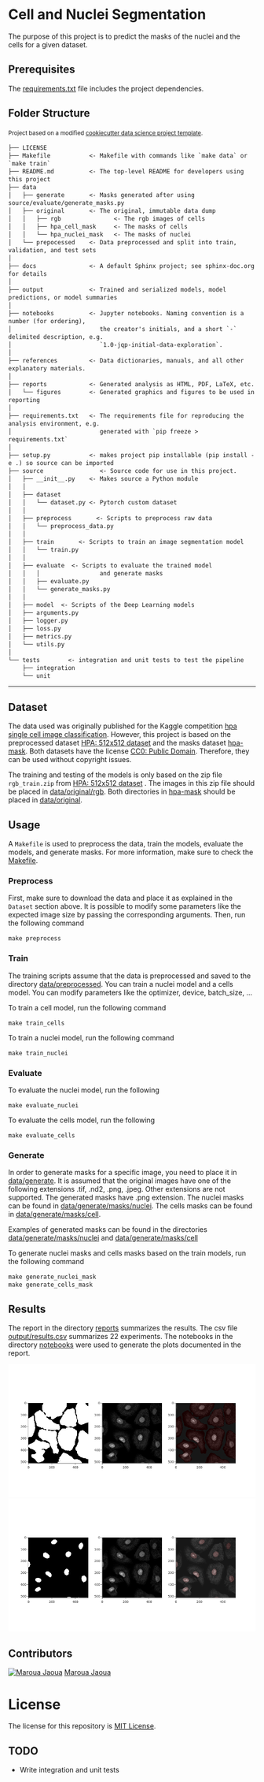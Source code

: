 Cell and Nuclei Segmentation
==============================

The purpose of this project is to predict the masks of the nuclei and the cells for a given dataset.


## Prerequisites
The [requirements.txt](requirements.txt) file includes the project dependencies.


## Folder Structure

<p><small>Project based on a modified <a target="_blank" href="https://drivendata.github.io/cookiecutter-data-science/">cookiecutter data science project template</a>.</small></p>

    ├── LICENSE
    ├── Makefile           <- Makefile with commands like `make data` or `make train`
    ├── README.md          <- The top-level README for developers using this project
    ├── data
    │   ├── generate       <- Masks generated after using source/evaluate/generate_masks.py
    │   ├── original       <- The original, immutable data dump
    │   │   ├── rgb               <- The rgb images of cells
    │   │   ├── hpa_cell_mask     <- The masks of cells
    │   │   └── hpa_nuclei_mask   <- The masks of nuclei
    │   └── prepocessed    <- Data preprocessed and split into train, validation, and test sets        
    │
    ├── docs               <- A default Sphinx project; see sphinx-doc.org for details
    │
    ├── output             <- Trained and serialized models, model predictions, or model summaries
    │
    ├── notebooks          <- Jupyter notebooks. Naming convention is a number (for ordering),
    │                         the creator's initials, and a short `-` delimited description, e.g.
    │                         `1.0-jqp-initial-data-exploration`.
    │
    ├── references         <- Data dictionaries, manuals, and all other explanatory materials.
    │
    ├── reports            <- Generated analysis as HTML, PDF, LaTeX, etc.
    │   └── figures        <- Generated graphics and figures to be used in reporting
    │
    ├── requirements.txt   <- The requirements file for reproducing the analysis environment, e.g.
    │                         generated with `pip freeze > requirements.txt`
    │
    ├── setup.py           <- makes project pip installable (pip install -e .) so source can be imported
    ├── source                <- Source code for use in this project.
    │   ├── __init__.py    <- Makes source a Python module
    │   │
    │   ├── dataset
    │   │   └── dataset.py <- Pytorch custom dataset
    │   │
    │   ├── preprocess       <- Scripts to preprocess raw data
    │   │   └── preprocess_data.py
    │   │
    │   ├── train       <- Scripts to train an image segmentation model
    │   │   └── train.py
    │   │
    │   ├── evaluate  <- Scripts to evaluate the trained model
    │   │   │                 and generate masks
    │   │   ├── evaluate.py
    │   │   └── generate_masks.py
    │   │
    │   ├── model  <- Scripts of the Deep Learning models
    │   ├── arguments.py
    │   ├── logger.py
    │   ├── loss.py
    │   ├── metrics.py
    │   └── utils.py
    │
    └── tests        <- integration and unit tests to test the pipeline
        ├── integration
        └── unit  

--------

## Dataset
The data used was originally published for the Kaggle competition
[hpa single cell image classification](https://www.kaggle.com/c/hpa-single-cell-image-classification/data).
However, this project is based on the preprocessed dataset [HPA: 512x512 dataset](https://www.kaggle.com/tchaye59/hpa512x512dataset)
and the masks dataset [hpa-mask](https://www.kaggle.com/its7171/hpa-mask). 
Both datasets have the license [CC0: Public Domain](https://creativecommons.org/publicdomain/zero/1.0/).
Therefore, they can be used without copyright issues.

The training and testing of the models is only based on the zip file `rgb_train.zip` from [HPA: 512x512 dataset](https://www.kaggle.com/tchaye59/hpa512x512dataset)
. The images in this zip file should be placed in [data/original/rgb](data/original/rgb).
Both directories in [hpa-mask](https://www.kaggle.com/its7171/hpa-mask) should
be placed in  [data/original](data/original).

## Usage
A ```Makefile``` is used to preprocess the data, train the models, 
evaluate the models, and generate masks. For more information, make sure to
check the [Makefile](Makefile).
### Preprocess
First, make sure to download the data and place it
as explained in the ```Dataset``` section above. It is possible to modify
some parameters like the expected image size by passing the corresponding
arguments. Then, run the following command

```
make preprocess
```
### Train
The training scripts assume that the data is preprocessed and saved to
the directory [data/preprocessed](data/preprocessed). You can train a nuclei model and
a cells model. You can modify parameters like the optimizer, 
device, batch_size, ...

To train a cell model, run the following command
```
make train_cells
```
To train a nuclei model, run the following command
```
make train_nuclei
```
### Evaluate
To evaluate the nuclei model, run the following
```
make evaluate_nuclei
```
To evaluate the cells model, run the following
```
make evaluate_cells
```


### Generate
In order to generate masks for a specific image, you need to place 
it in  [data/generate](data/generate). It is assumed that the original 
images have one of the following extensions .tif, .nd2, .png, .jpeg. 
Other extensions are not supported. The generated masks have .png extension.
The nuclei masks can be found in [data/generate/masks/nuclei](data/generate/masks/nuclei).
The cells masks can be found in [data/generate/masks/cell](data/generate/masks/cell).

Examples of generated masks can be found in the directories [data/generate/masks/nuclei](data/generate/masks/nuclei)
and [data/generate/masks/cell](data/generate/masks/cell)

To generate nuclei masks and cells masks based on the train models, run the following command
```
make generate_nuclei_mask
make generate_cells_mask
```

## Results
The report in the directory [reports](reports) summarizes the results.
The csv file [output/results.csv](output/results.csv) summarizes 22 experiments. 
The notebooks in the directory [notebooks](notebooks) were used to generate
the plots documented in the report. 

![](reports/example_1_hpa_cell.png)
![](reports/example_1_hpa_nuclei.png)

## Contributors
[![Maroua Jaoua](https://orcid.org/sites/default/files/images/orcid_16x16.png)](https://orcid.org/0000-0001-8109-9644) 
[Maroua Jaoua](https://orcid.org/0000-0001-8109-9644)

# License

The license for this repository is 
[MIT License](LICENSE). 

## TODO

- Write integration and unit tests
